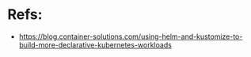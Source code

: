 # Refs:

* https://blog.container-solutions.com/using-helm-and-kustomize-to-build-more-declarative-kubernetes-workloads

